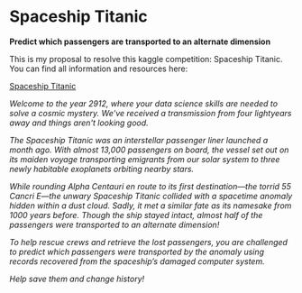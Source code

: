 # Spaceship Titanic

**Predict which passengers are transported to an alternate dimension**

This is my proposal to resolve this kaggle competition: Spaceship Titanic. You can find all information and resources here:

[Spaceship Titanic](https://www.kaggle.com/competitions/spaceship-titanic)


_Welcome to the year 2912, where your data science skills are needed to solve a cosmic mystery. We've received a transmission from four lightyears away and things aren't looking good._

_The Spaceship Titanic was an interstellar passenger liner launched a month ago. With almost 13,000 passengers on board, the vessel set out on its maiden voyage transporting emigrants from our solar system to three newly habitable exoplanets orbiting nearby stars._

_While rounding Alpha Centauri en route to its first destination—the torrid 55 Cancri E—the unwary Spaceship Titanic collided with a spacetime anomaly hidden within a dust cloud. Sadly, it met a similar fate as its namesake from 1000 years before. Though the ship stayed intact, almost half of the passengers were transported to an alternate dimension!_

_To help rescue crews and retrieve the lost passengers, you are challenged to predict which passengers were transported by the anomaly using records recovered from the spaceship’s damaged computer system._

_Help save them and change history!_
